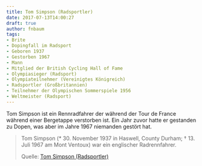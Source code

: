 ```yaml
---
title: Tom Simpson (Radsportler)
date: 2017-07-13T14:00:27
draft: true
author: fnbaum
tags:
- Brite
- Dopingfall im Radsport
- Geboren 1937
- Gestorben 1967
- Mann
- Mitglied der British Cycling Hall of Fame
- Olympiasieger (Radsport)
- Olympiateilnehmer (Vereinigtes Königreich)
- Radsportler (Großbritannien)
- Teilnehmer der Olympischen Sommerspiele 1956
- Weltmeister (Radsport)
---
```


Tom Simpson ist ein Rennradfahrer der während der Tour de France
während einer Bergetappe verstorben ist. Ein Jahr zuvor hatte er gestanden
zu Dopen, was aber im Jahre 1967 niemanden gestört hat.

> Tom Simpson (* 30. November 1937 in Haswell, County Durham; † 13. Juli 1967 am
> Mont Ventoux) war ein englischer Radrennfahrer.
>
> Quelle: [Tom Simpson (Radsportler)](https://de.wikipedia.org/wiki/Tom_Simpson_(Radsportler))
